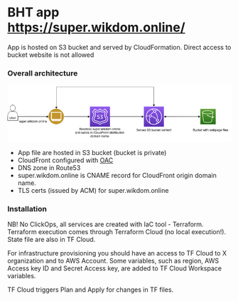 # BHT app https://super.wikdom.online/
App is hosted on S3 bucket and served by CloudFormation. Direct access to bucket website is not allowed
### Overall architecture

![Getting Started](./bht.png)

* App file are hosted in S3 bucket (bucket is private)
* CloudFront configured with [OAC](https://aws.amazon.com/blogs/networking-and-content-delivery/amazon-cloudfront-introduces-origin-access-control-oac/)
* DNS zone in Route53
* super.wikdom.online is CNAME record for CloudFront origin domain name.
* TLS certs (issued by ACM) for super.wikdom.online

### Installation
NB! No ClickOps, all services are created with IaC tool - Terraform.
Terraform execution comes through Terraform Cloud (no local execution!).
State file are also in TF Cloud.

For infrastructure provisioning you should have an access to TF Cloud to X organization and to AWS Account.
Some variables, such as region, AWS Access key ID and Secret Access key, are added to TF Cloud Workspace variables.

TF Cloud triggers Plan and Apply for changes in TF files.